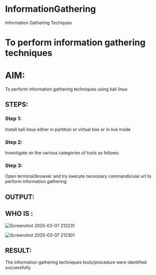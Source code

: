 # InformationGathering
Information Gathering Techiques

# To perform information gathering techniques

# AIM:

To perform information gathering techniques using kali linux 

## STEPS:

### Step 1:

Install kali linux either in partition or virtual box or in live mode

### Step 2:

Investigate on the various categories of tools as follows:

### Step 3:
Open terminal/browser and try execute necessary commands/use url to perform information gathering


## OUTPUT:
## WHO IS :
![Screenshot 2025-03-07 212231](https://github.com/user-attachments/assets/cb506628-626e-42cd-a9fa-c4b87c9257c9)

![Screenshot 2025-03-07 212301](https://github.com/user-attachments/assets/fe74f129-32f6-416c-bcef-e54cde194012)




## RESULT:
The information gathering techniques tools/procedure were  identified successfully
